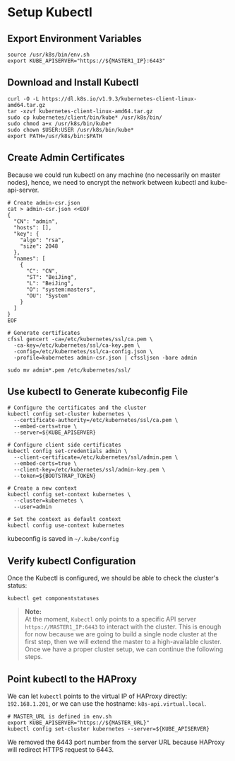 # Setup Kubectl

## Export Environment Variables
```shell
source /usr/k8s/bin/env.sh
export KUBE_APISERVER="https://${MASTER1_IP}:6443"
```
## Download and Install Kubectl
```shell
curl -O -L https://dl.k8s.io/v1.9.3/kubernetes-client-linux-amd64.tar.gz 
tar -xzvf kubernetes-client-linux-amd64.tar.gz
sudo cp kubernetes/client/bin/kube* /usr/k8s/bin/
sudo chmod a+x /usr/k8s/bin/kube*
sudo chown $USER:USER /usr/k8s/bin/kube*
export PATH=/usr/k8s/bin:$PATH
```

## Create Admin Certificates

Because we could run kubectl on any machine (no necessarily on master nodes), hence, we need to encrypt the network between kubectl and kube-api-server. 


```shell
# Create admin-csr.json
cat > admin-csr.json <<EOF
{
  "CN": "admin",
  "hosts": [],
  "key": {
    "algo": "rsa",
    "size": 2048
  },
  "names": [
    {
      "C": "CN",
      "ST": "BeiJing",
      "L": "BeiJing",
      "O": "system:masters",
      "OU": "System"
    }
  ]
}
EOF

# Generate certificates
cfssl gencert -ca=/etc/kubernetes/ssl/ca.pem \
  -ca-key=/etc/kubernetes/ssl/ca-key.pem \
  -config=/etc/kubernetes/ssl/ca-config.json \
  -profile=kubernetes admin-csr.json | cfssljson -bare admin

sudo mv admin*.pem /etc/kubernetes/ssl/
```

## Use kubectl to Generate kubeconfig File
```shell
# Configure the certificates and the cluster
kubectl config set-cluster kubernetes \
  --certificate-authority=/etc/kubernetes/ssl/ca.pem \
  --embed-certs=true \
  --server=${KUBE_APISERVER}

# Configure client side certificates
kubectl config set-credentials admin \
  --client-certificate=/etc/kubernetes/ssl/admin.pem \
  --embed-certs=true \
  --client-key=/etc/kubernetes/ssl/admin-key.pem \
  --token=${BOOTSTRAP_TOKEN}

# Create a new context
kubectl config set-context kubernetes \
  --cluster=kubernetes \
  --user=admin

# Set the context as default context
kubectl config use-context kubernetes
```
kubeconfig is saved in `~/.kube/config`


## Verify kubectl Configuration
Once the Kubectl is configured, we should be able to check the cluster's status:
```shell
kubectl get componentstatuses
```

> **Note:**  
  At the moment, `Kubectl` only points to a specific API server `https://MASTER1_IP:6443` to interact with the cluster. This is enough for now because we are going to build a single node cluster at the first step, then we will extend the master to a high-available cluster. Once we have a proper cluster setup, we can continue the following steps.

## Point kubectl to the HAProxy

We can let `kubectl` points to the virtual IP of HAProxy directly: `192.168.1.201`, or we can use the hostname: `k8s-api.virtual.local`. 

```shell
# MASTER_URL is defined in env.sh
export KUBE_APISERVER="https://${MASTER_URL}"
kubectl config set-cluster kubernetes --server=${KUBE_APISERVER}
```
We removed the 6443 port number from the server URL because HAProxy will redirect HTTPS request to 6443.